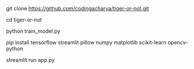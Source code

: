 git clone https://github.com/codingacharya/tiger-or-not.git

cd tiger-or-not

python train_model.py

pip install tensorflow streamlit pillow numpy matplotlib scikit-learn opencv-python

streamlit run app.py
